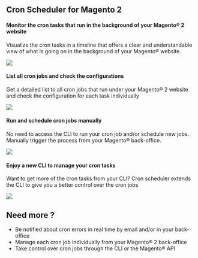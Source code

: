 ## Cron Scheduler for Magento 2

#### Monitor the cron tasks that run in the background of your Magento® 2 website
Visualize the cron tasks in a timeline that offers a clear 
and understandable view of what is going on 
in the background of your Magento® website. 

<img src="http://kiwi.aureatelabshq.com/wp-content/uploads/2018/05/schedule-list.png"/>

#### List all cron jobs and check the configurations
Get a detailed list to all cron jobs that run under your Magento® 2 website and check the configuration for each task individually

<img src="http://kiwi.aureatelabshq.com/wp-content/uploads/2018/05/schedule-list.png"/>

#### Run and schedule cron jobs manually

No need to access the CLI to run your cron job and/or schedule new jobs.  Manually trigger the process from your Magento® back-office.

<img src="http://kiwi.aureatelabshq.com/wp-content/uploads/2018/05/schedule-list.png"/>

#### Enjoy a new CLI to manage your cron tasks

Want to get more of the cron tasks from your CLI? Cron scheduler extends the CLI to give you a better control over the cron jobs

<img src="http://kiwi.aureatelabshq.com/wp-content/uploads/2018/05/schedule-list.png"/>

## Need more ?
* Be notified about cron errors in real time by email and/or in your back-office
* Manage each cron job individually from your Magento® 2 back-office
* Take control over cron jobs through the CLI or the Magento® API

